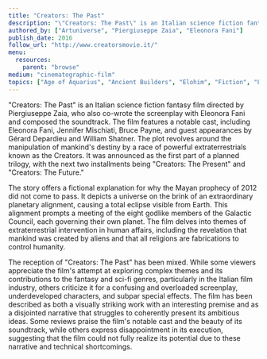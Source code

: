 ```yaml
---
title: "Creators: The Past"
description: "\"Creators: The Past\" is an Italian science fiction fantasy film directed by Piergiuseppe Zaia, who also co-wrote the screenplay with Eleonora Fani and composed the soundtrack. The film features a notable cast, including Eleonora Fani, Jennifer Mischiati, Bruce Payne, and guest appearances by Gérard Depardieu and William Shatner. The plot revolves around the manipulation of mankind's destiny by a race of powerful extraterrestrials known as the Creators."
authored_by: ["Artuniverse", "Piergiuseppe Zaia", "Eleonora Fani"]
publish_date: 2016
follow_url: "http://www.creatorsmovie.it/"
menu:
  resources:
    parent: "browse"
medium: "cinematographic-film"
topics: ["Age of Aquarius", "Ancient Builders", "Elohim", "Fiction", "Flood Geology", "Precession", "Pyramids", "The Tradition"]
---
```


"Creators: The Past" is an Italian science fiction fantasy film directed by Piergiuseppe Zaia, who also co-wrote the screenplay with Eleonora Fani and composed the soundtrack. The film features a notable cast, including Eleonora Fani, Jennifer Mischiati, Bruce Payne, and guest appearances by Gérard Depardieu and William Shatner. The plot revolves around the manipulation of mankind's destiny by a race of powerful extraterrestrials known as the Creators. It was announced as the first part of a planned trilogy, with the next two installments being "Creators: The Present" and "Creators: The Future."

The story offers a fictional explanation for why the Mayan prophecy of 2012 did not come to pass. It depicts a universe on the brink of an extraordinary planetary alignment, causing a total eclipse visible from Earth. This alignment prompts a meeting of the eight godlike members of the Galactic Council, each governing their own planet. The film delves into themes of extraterrestrial intervention in human affairs, including the revelation that mankind was created by aliens and that all religions are fabrications to control humanity.

The reception of "Creators: The Past" has been mixed. While some viewers appreciate the film's attempt at exploring complex themes and its contributions to the fantasy and sci-fi genres, particularly in the Italian film industry, others criticize it for a confusing and overloaded screenplay, underdeveloped characters, and subpar special effects. The film has been described as both a visually striking work with an interesting premise and as a disjointed narrative that struggles to coherently present its ambitious ideas. Some reviews praise the film's notable cast and the beauty of its soundtrack, while others express disappointment in its execution, suggesting that the film could not fully realize its potential due to these narrative and technical shortcomings.